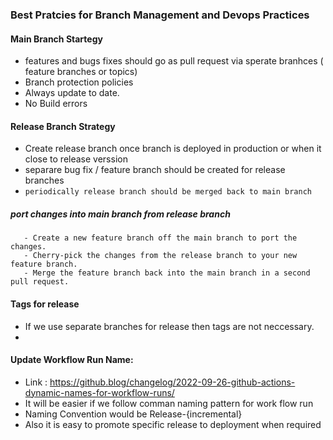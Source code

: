 ### Best Pratcies for Branch Management and Devops Practices

#### Main Branch Startegy 
 - features and bugs fixes should go as pull request via sperate branhces ( feature branches or topics)
 - Branch protection policies
 - Always update to date.
 - No Build errors

#### Release Branch Strategy
 - Create release branch once branch is deployed in production or when it close to release verssion
 - separare bug fix / feature branch should be created for release branches
 - `periodically release branch should be merged back to main branch`
 
 ##### port changes into main branch from release branch
       - Create a new feature branch off the main branch to port the changes.
       - Cherry-pick the changes from the release branch to your new feature branch.
       - Merge the feature branch back into the main branch in a second pull request.
       
 #### Tags for release
  - If we use separate branches for release then tags are not neccessary.
  - 

#### Update Workflow Run Name:
- Link : https://github.blog/changelog/2022-09-26-github-actions-dynamic-names-for-workflow-runs/
- It will be easier if we follow comman naming pattern for work flow run
-  Naming Convention would be Release-{incremental}
-  Also it is easy to promote specific release to deployment when required
